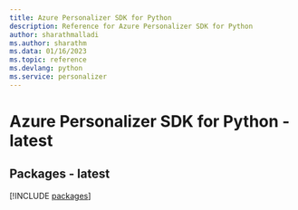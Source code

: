 ```yaml
---
title: Azure Personalizer SDK for Python
description: Reference for Azure Personalizer SDK for Python
author: sharathmalladi
ms.author: sharathm
ms.data: 01/16/2023
ms.topic: reference
ms.devlang: python
ms.service: personalizer
---
```

# Azure Personalizer SDK for Python - latest
## Packages - latest
[!INCLUDE [packages](personalizer-index.md)]